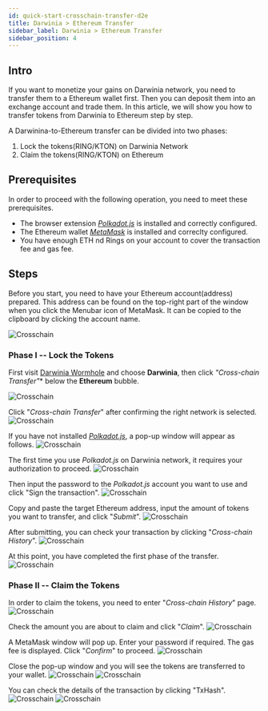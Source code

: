 ```yaml
---
id: quick-start-crosschain-transfer-d2e
title: Darwinia > Ethereum Transfer
sidebar_label: Darwinia > Ethereum Transfer
sidebar_position: 4
---
```


## Intro

If you want to monetize your gains on Darwinia network, you need to transfer them to a Ethereum wallet first. Then you can deposit them into an exchange account and trade them. In this article, we will show you how to transfer tokens from Darwinia to Ethereum step by step.

A Darwinina-to-Ethereum transfer can be divided into two phases:
1. Lock the tokens(RING/KTON) on Darwinia Network
2. Claim the tokens(RING/KTON) on Ethereum

## Prerequisites
In order to proceed with the following operation, you need to meet these prerequisites.

- The browser extension [*Polkadot.js*](./quick-start-account.md) is installed and correctly configured. 
- The Ethereum wallet [*MetaMask*](https://chrome.google.com/webstore/detail/metamask/nkbihfbeogaeaoehlefnkodbefgpgknn) is installed and correclty configured. 
- You have enough ETH nd Rings on your account to cover the transaction fee and gas fee.

## Steps

Before you start, you need to have your Ethereum account(address) prepared. This address can be found on the top-right part of the window when you click the Menubar icon of MetaMask. It can be copied to the clipboard by clicking the account name.

![Crosschain](../assets/quick_start/darwinia-crosschain-transfer-d2e-00-address.png)


### Phase I -- Lock the Tokens

First visit [Darwinia Wormhole](https://wormhole.darwinia.network/) and choose **Darwinia**, then click *"Cross-chain Transfer"** below the **Ethereum** bubble.

![Crosschain](../assets/quick_start/darwinia-crosschain-transfer-d2e-01.png)

Click "*Cross-chain Transfer*" after confirming the right network is selected.
![Crosschain](../assets/quick_start/darwinia-crosschain-transfer-d2e-02.png)

If you have not installed [*Polkadot.js*](./quick-start-account.md), a pop-up window will appear as follows.
![Crosschain](../assets/quick_start/darwinia-crosschain-transfer-d2e-02-01-polkadot-missing.png)

The first time you use *Polkadot.js* on Darwinia network, it requires your authorization to proceed.
![Crosschain](../assets/quick_start/darwinia-crosschain-transfer-d2e-02-02-polkadot-auth.png)

Then input the password to the *Polkadot.js* account you want to use and click "Sign the transaction".
![Crosschain](../assets/quick_start/darwinia-crosschain-transfer-d2e-03-01-polkadot-sign.png)

Copy and paste the target Ethereum address, input the amount of tokens you want to transfer, and click "*Submit*".
![Crosschain](../assets/quick_start/darwinia-crosschain-transfer-d2e-03.png)

After submitting, you can check your transaction by clicking "*Cross-chain History*".
![Crosschain](../assets/quick_start/darwinia-crosschain-transfer-d2e-04.png)

At this point, you have completed the first phase of the transfer.
![Crosschain](../assets/quick_start/darwinia-crosschain-transfer-d2e-05.png)

### Phase II -- Claim the Tokens

In order to claim the tokens, you need to enter "*Cross-chain History*" page.
![Crosschain](../assets/quick_start/darwinia-crosschain-transfer-d2e-06.png)

Check the amount you are about to claim and click "*Claim*".
![Crosschain](../assets/quick_start/darwinia-crosschain-transfer-d2e-07.png)

A MetaMask window will pop up. Enter your password if required. The gas fee is displayed. Click "*Confirm*" to proceed.
![Crosschain](../assets/quick_start/darwinia-crosschain-transfer-d2e-07-01-confirm.png)

Close the pop-up window and you will see the tokens are transferred to your wallet.
![Crosschain](../assets/quick_start/darwinia-crosschain-transfer-d2e-07-02-close.png)
![Crosschain](../assets/quick_start/darwinia-crosschain-transfer-d2e-08-success.png)

You can check the details of the transaction by clicking "TxHash".
![Crosschain](../assets/quick_start/darwinia-crosschain-transfer-d2e-09.png)
![Crosschain](../assets/quick_start/darwinia-crosschain-transfer-d2e-10.png)

